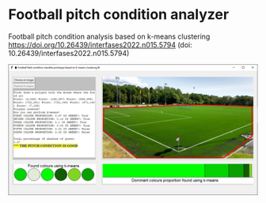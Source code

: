 <!-- Football pitch condition analyzer  -->
# Football pitch condition analyzer

Football pitch condition analysis based on k-means clustering https://doi.org/10.26439/interfases2022.n015.5794 (doi: 10.26439/interfases2022.n015.5794)

![Screenshot](Interface.png)
